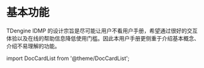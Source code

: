 # 基本功能

TDengine IDMP 的设计宗旨是尽可能让用户不看用户手册，希望通过很好的交互体验以及在线的帮助信息降低使用门槛。因此本用户手册更侧重于介绍基本概念、介绍不易理解的功能。

import DocCardList from '@theme/DocCardList';

<DocCardList />
